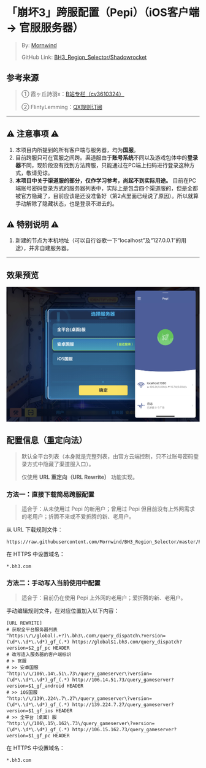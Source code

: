 # 「崩坏3」跨服配置（Pepi）（iOS客户端 → 官服服务器）
 > By: [Mornwind](https://blog.mornwind.cc)
 > 
 > GitHub Link: [BH3_Region_Selector/Shadowrocket](https://github.com/Mornwind/BH3_Region_Selector/tree/master/Pepi) 

## 参考来源
 > ① 霞ヶ丘詩羽x：[B站专栏（cv3610324）](https://www.bilibili.com/read/cv3610324)
 > 
 > ② FlintyLemming：[QX规则订阅](https://git.flinty.moe/root/BH3_Region_Selector)

---

## ⚠️ 注意事项 ⚠️
1. 本项目内所提到的所有客户端与服务器，均为**国服**。
2. 目前跨服只可在官服之间跨。渠道服由于**账号系统**不同以及游戏包体中的**登录器**不同，现阶段没有找到方法跨服，只能通过在PC端上扫码进行登录这种方式，敬请见谅。
3. **本项目中关于渠道服的部分，仅作学习参考，尚起不到实际用途。** 目前在PC端账号密码登录方式的服务器列表中，实际上是包含四个渠道服的，但是全都被官方隐藏了，目前应该是还没准备好（第2点里面已经说了原因）。所以就算手动解除了隐藏状态，也是登录不进去的。

## ⚠️ 特别说明 ⚠️
1. 新建的节点为本机地址（可以自行谷歌一下“localhost”及“127.0.0.1”的用途），并非自建服务器。

---

## 效果预览
![使用 Pepi 跨服](/Pepi/pepi_preview.jpg)

## 配置信息（重定向法）
 > 默认全平台列表（本身就是完整列表，由官方云端控制，只不过账号密码登录方式中隐藏了渠道服入口）。
 > 
 > 仅使用 **URL 重定向（URL Rewrite）** 功能实现。

### 方法一：直接下载简易跨服配置
 > 适合于：从未使用过 Pepi 的新用户；曾用过 Pepi 但目前没有上外网需求的老用户；折腾不来或不爱折腾的新、老用户。

从 URL 下载规则文件：

```
https://raw.githubusercontent.com/Mornwind/BH3_Region_Selector/master/Pepi/bh3_region_selector.conf
```

在 HTTPS 中设置域名：

```
*.bh3.com
```

### 方法二：手动写入当前使用中配置
 > 适合于：目前仍在使用 Pepi 上外网的老用户；爱折腾的新、老用户。

手动编辑规则文件，在对应位置加入以下内容：

```
[URL REWRITE]
# 获取全平台服务器列表
^https:\/\/global(.+?)\.bh3\.com\/query_dispatch\?version=(\d*\.\d*\.\d*)_gf_(.*) https://global$1.bh3.com/query_dispatch?version=$2_gf_pc HEADER
# 改写连入服务器的客户端标识
# > 官服
# >> 安卓国服
^http:\/\/106\.14\.51\.73\/query_gameserver\?version=(\d*\.\d*\.\d*)_gf_(.*) http://106.14.51.73/query_gameserver?version=$1_gf_android HEADER
# >> iOS国服
^http:\/\/139\.224\.7\.27\/query_gameserver\?version=(\d*\.\d*\.\d*)_gf_(.*) http://139.224.7.27/query_gameserver?version=$1_gf_ios HEADER
# >> 全平台（桌面）服
^http:\/\/106\.15\.162\.73\/query_gameserver\?version=(\d*\.\d*\.\d*)_gf_(.*) http://106.15.162.73/query_gameserver?version=$1_gf_pc HEADER
```

在 HTTPS 中设置域名：

```
*.bh3.com
```